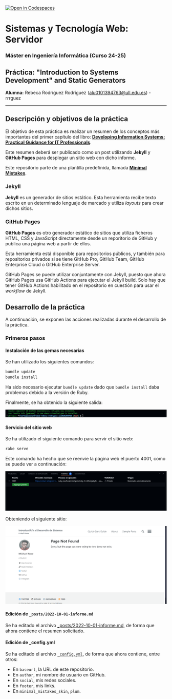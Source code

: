 [![Open in Codespaces](https://classroom.github.com/assets/launch-codespace-2972f46106e565e64193e422d61a12cf1da4916b45550586e14ef0a7c637dd04.svg)](https://classroom.github.com/open-in-codespaces?assignment_repo_id=16674305)

# Sistemas y Tecnología Web: Servidor
### Máster en Ingeniería Informática (Curso 24-25)
## Práctica: "Introduction to Systems Development" and Static Generators

**Alumna:** Rebeca Rodríguez Rodríguez (alu0101394763@ull.edu.es) - rrrguez

---

## Descripción y objetivos de la práctica
El objetivo de esta práctica es realizar un resumen de los conceptos más importantes del primer capítulo del libro: [**Developing Information Systems: Practical Guidance for IT Professionals**](https://ebookcentral-proquest-com.accedys2.bbtk.ull.es/lib/bull-ebooks/detail.action?docID=1713962#).

Este resumen deberá ser publicado como un post utilizando **Jekyll** y **GitHub Pages** para desplegar un sitio web con dicho informe.

Este repositorio parte de una plantilla predefinida, llamada [**Minimal Mistakes**](https://mmistakes.github.io/minimal-mistakes/docs/quick-start-guide/).

### Jekyll
**Jekyll** es un generador de sitios estático. Esta herramienta recibe texto escrito en un determinado lenguaje de marcado y utiliza _layouts_ para crear dichos sitios.

### GitHub Pages
**GitHub Pages** es otro generador estático de sitios que utiliza ficheros HTML, CSS y JavaScript directamente desde un reporitorio de GitHub y publica una página web a partir de ellos.

Esta herramienta está disponible para repositorios públicos, y también para repositorios privados si se tiene GitHub Pro, GitHub Team, GitHub Enterprise Cloud o GitHub Enterprise Server.

GitHub Pages se puede utilizar conjuntamente con Jekyll, puesto que ahora GitHub Pages usa GitHub Actions para ejecutar el Jekyll build. Solo hay que tener GitHub Actions habilitado en el repositorio en cuestión para usar el _workflow_ de Jekyll.

## Desarrollo de la práctica
A continuación, se exponen las acciones realizadas durante el desarrollo de la práctica.

### Primeros pasos
#### Instalación de las gemas necesarias
Se han utilizado los siguientes comandos:

```bash
bundle update
bundle install
```
Ha sido necesario ejecutar `bundle update` dado que `bundle install` daba problemas debido a la versión de Ruby.

Finalmente, se ha obtenido la siguiente salida:

![bundle update, install](/img/bundle%20update.PNG)

#### Servicio del sitio web
Se ha utilizado el siguiente comando para servir el sitio web:

```bash
rake serve
```

Este comando ha hecho que se reenvíe la página web el puerto 4001, como se puede ver a continuación:

![Puertos](/img/puertos.PNG)

Obteniendo el siguiente sitio:

![Salida rake serve](/img/salida%20rake.png)

#### Edición de `_posts/2022-10-01-informe.md`
Se ha editado el archivo [_posts/2022-10-01-informe.md](/_posts/2022-10-01-informe.md), de forma que ahora contiene el resumen solicitado.

#### Edición de _config.yml
Se ha editado el archivo [`_config.yml`](_config.yml), de forma que ahora contiene, entre otros:

* En `baseurl`, la URL de este repositorio.
* En `author`, mi nombre de usuario en GitHub.
* En `social`, mis redes sociales.
* En `footer`, mis links.
* En `minimal_mistakes_skin`, `plum`.
